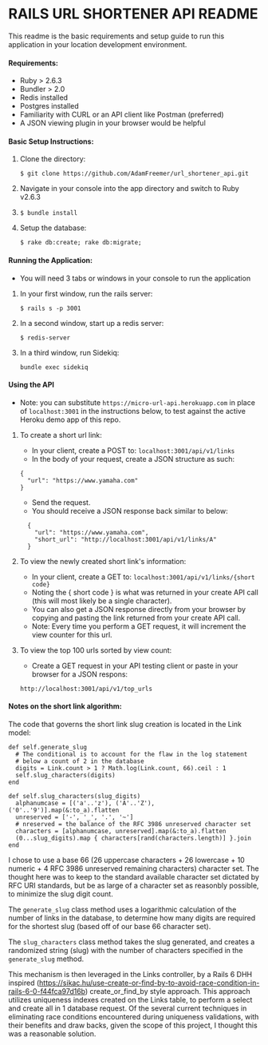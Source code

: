 # RAILS URL SHORTENER API README

This readme is the basic requirements and setup guide to run this application in your location development environment.

#### Requirements:

* Ruby > 2.6.3
* Bundler > 2.0
* Redis installed
* Postgres installed
* Familiarity with CURL or an API client like Postman (preferred)
* A JSON viewing plugin in your browser would be helpful

#### Basic Setup Instructions:

1. Clone the directory: 

    ```
    $ git clone https://github.com/AdamFreemer/url_shortener_api.git
    ```
    
2. Navigate in your console into the app directory and switch to Ruby v2.6.3 

3. `$ bundle install`

4. Setup the database:
    ```
    $ rake db:create; rake db:migrate;
    ```

#### Running the Application:

* You will need 3 tabs or windows in your console to run the application

1. In your first window, run the rails server: 
    ```
    $ rails s -p 3001
    ```
2. In a second window, start up a redis server:
    ```
    $ redis-server
    ```
3. In a third window, run Sidekiq:
    ```
    bundle exec sidekiq
    ```

#### Using the API

* Note: you can substitute `https://micro-url-api.herokuapp.com` in place of `localhost:3001` in the instructions below, to test against the active Heroku demo app of this repo. 

1. To create a short url link:
    
    * In your client, create a POST to: `localhost:3001/api/v1/links`
    * In the body of your request, create a JSON structure as such:
    ```
    {
      "url": "https://www.yamaha.com"
    }
    ```
    * Send the request. 
    * You should receive a JSON response back similar to below:
    ```
      {
        "url": "https://www.yamaha.com",
        "short_url": "http://localhost:3001/api/v1/links/A"
      }
    ```
2. To view the newly created short link's information:

    * In your client, create a GET to: `localhost:3001/api/v1/links/{short code}`
    * Noting the { short code } is what was returned in your create API call (this will most likely be a single character).
    * You can also get a JSON response directly from your browser by copying and pasting the link returned from your create API call.
    * Note: Every time you perform a GET request, it will increment the view counter for this url.

3. To view the top 100 urls sorted by view count:
    * Create a GET request in your API testing client or paste in your browser for a JSON respons:
    ```
    http://localhost:3001/api/v1/top_urls
    ```

#### Notes on the short link algorithm:

The code that governs the short link slug creation is located in the Link model:
    
  ```
  def self.generate_slug
    # The conditional is to account for the flaw in the log statement 
    # below a count of 2 in the database
    digits = Link.count > 1 ? Math.log(Link.count, 66).ceil : 1
    self.slug_characters(digits)
  end
  
  def self.slug_characters(slug_digits)
    alphanumcase = [('a'..'z'), ('A'..'Z'), ('0'..'9')].map(&:to_a).flatten
    unreserved = ['-', '_', '.', '~']
    # nreserved = the balance of the RFC 3986 unreserved character set
    characters = [alphanumcase, unreserved].map(&:to_a).flatten
    (0...slug_digits).map { characters[rand(characters.length)] }.join
  end
  ```
  I chose to use a base 66 (26 uppercase characters + 26 lowercase + 10 numeric + 4 RFC 3986 unreserved remaining characters) character set. The thought here was to keep to the standard available character set dictated by RFC URI standards, but be as large of a character set as reasonbly possible, to minimize the slug digit count.

  The `generate_slug` class method uses a logarithmic calculation of the number of links in the database, to determine how many digits are required for the shortest slug (based off of our base 66 character set).

  The `slug_characters` class method takes the slug generated, and creates a randomized string (slug) with the number of characters specified in the `generate_slug` method.

  This mechanism is then leveraged in the Links controller, by a Rails 6 DHH inspired (https://sikac.hu/use-create-or-find-by-to-avoid-race-condition-in-rails-6-0-f44fca97d16b) create_or_find_by style approach. This approach utilizes uniqueness indexes created on the Links table, to perform a select and create all in 1 database request. Of the several current techniques in eliminating race conditions encountered during uniqueness validations, with their benefits and draw backs, given the scope of this project, I thought this was a reasonable solution.

